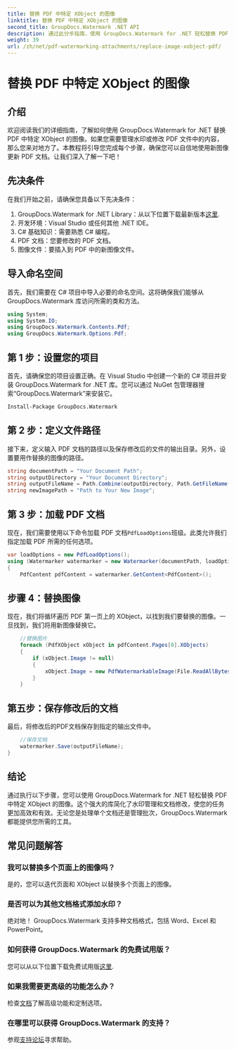 ```yaml
---
title: 替换 PDF 中特定 XObject 的图像
linktitle: 替换 PDF 中特定 XObject 的图像
second_title: GroupDocs.Watermark .NET API
description: 通过此分步指南，使用 GroupDocs.Watermark for .NET 轻松替换 PDF 中的图像。非常适合高效管理 PDF 内容。
weight: 39
url: /zh/net/pdf-watermarking-attachments/replace-image-xobject-pdf/
---
```


# 替换 PDF 中特定 XObject 的图像

## 介绍
欢迎阅读我们的详细指南，了解如何使用 GroupDocs.Watermark for .NET 替换 PDF 中特定 XObject 的图像。如果您需要管理水印或修改 PDF 文件中的内容，那么您来对地方了。本教程将引导您完成每个步骤，确保您可以自信地使用新图像更新 PDF 文档。让我们深入了解一下吧！
## 先决条件
在我们开始之前，请确保您具备以下先决条件：
1.  GroupDocs.Watermark for .NET Library：从以下位置下载最新版本[这里](https://releases.groupdocs.com/Watermark/net/).
2. 开发环境：Visual Studio 或任何其他 .NET IDE。
3. C# 基础知识：需要熟悉 C# 编程。
4. PDF 文档：您要修改的 PDF 文档。
5. 图像文件：要插入到 PDF 中的新图像文件。

## 导入命名空间
首先，我们需要在 C# 项目中导入必要的命名空间。这将确保我们能够从 GroupDocs.Watermark 库访问所需的类和方法。
```csharp
using System;
using System.IO;
using GroupDocs.Watermark.Contents.Pdf;
using GroupDocs.Watermark.Options.Pdf;
```
## 第 1 步：设置您的项目
首先，请确保您的项目设置正确。在 Visual Studio 中创建一个新的 C# 项目并安装 GroupDocs.Watermark for .NET 库。您可以通过 NuGet 包管理器搜索“GroupDocs.Watermark”来安装它。
```sh
Install-Package GroupDocs.Watermark
```
## 第 2 步：定义文件路径
接下来，定义输入 PDF 文档的路径以及保存修改后的文件的输出目录。另外，设置要用作替换的图像的路径。
```csharp
string documentPath = "Your Document Path";
string outputDirectory = "Your Document Directory";
string outputFileName = Path.Combine(outputDirectory, Path.GetFileName(documentPath));
string newImagePath = "Path to Your New Image";
```
## 第 3 步：加载 PDF 文档
现在，我们需要使用以下命令加载 PDF 文档`PdfLoadOptions`班级。此类允许我们指定加载 PDF 所需的任何选项。
```csharp
var loadOptions = new PdfLoadOptions();
using (Watermarker watermarker = new Watermarker(documentPath, loadOptions))
{
    PdfContent pdfContent = watermarker.GetContent<PdfContent>();
```
## 步骤 4：替换图像
现在，我们将循环遍历 PDF 第一页上的 XObject，以找到我们要替换的图像。一旦找到，我们将用新图像替换它。
```csharp
    //替换图片
    foreach (PdfXObject xObject in pdfContent.Pages[0].XObjects)
    {
        if (xObject.Image != null)
        {
            xObject.Image = new PdfWatermarkableImage(File.ReadAllBytes(newImagePath));
        }
    }
```
## 第五步：保存修改后的文档
最后，将修改后的PDF文档保存到指定的输出文件中。
```csharp
    //保存文档
    watermarker.Save(outputFileName);
}
```

## 结论
通过执行以下步骤，您可以使用 GroupDocs.Watermark for .NET 轻松替换 PDF 中特定 XObject 的图像。这个强大的库简化了水印管理和文档修改，使您的任务更加高效和有效。无论您是处理单个文档还是管理批次，GroupDocs.Watermark 都能提供您所需的工具。
## 常见问题解答
### 我可以替换多个页面上的图像吗？
是的，您可以迭代页面和 XObject 以替换多个页面上的图像。
### 是否可以为其他文档格式添加水印？
绝对地！ GroupDocs.Watermark 支持多种文档格式，包括 Word、Excel 和 PowerPoint。
### 如何获得 GroupDocs.Watermark 的免费试用版？
您可以从以下位置下载免费试用版[这里](https://releases.groupdocs.com/).
### 如果我需要更高级的功能怎么办？
检查[文档](https://tutorials.groupdocs.com/Watermark/net/)了解高级功能和定制选项。
### 在哪里可以获得 GroupDocs.Watermark 的支持？
参观[支持论坛](https://forum.groupdocs.com/c/watermark/19)寻求帮助。